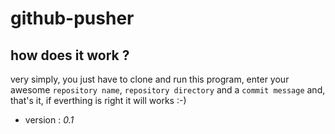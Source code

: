 # github-pusher

## how does it work ?

very simply, you just have to clone and run this program, enter your awesome `repository name`, `repository directory` and a `commit message`
and, that's it, if everthing is right it will works :-)

- version : *0.1*
